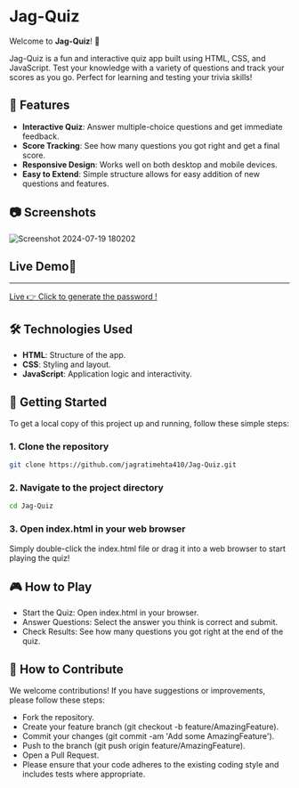 # Jag-Quiz

Welcome to **Jag-Quiz**! 🎉

Jag-Quiz is a fun and interactive quiz app built using HTML, CSS, and JavaScript. Test your knowledge with a variety of questions and track your scores as you go. Perfect for learning and testing your trivia skills!

## 🚀 Features

- **Interactive Quiz**: Answer multiple-choice questions and get immediate feedback.
- **Score Tracking**: See how many questions you got right and get a final score.
- **Responsive Design**: Works well on both desktop and mobile devices.
- **Easy to Extend**: Simple structure allows for easy addition of new questions and features.

## 📷 Screenshots

![Screenshot 2024-07-19 180202](https://github.com/user-attachments/assets/de8ab345-bd17-4845-954c-e8f1f75cb598)

## Live Demo🤖
---------

<a href="https://jagratimehta410.github.io/Jag-Quiz/" target="_blank">Live 👉 Click to generate the password !</a>
## 🛠️ Technologies Used

- **HTML**: Structure of the app.
- **CSS**: Styling and layout.
- **JavaScript**: Application logic and interactivity.

## 🚀 Getting Started

To get a local copy of this project up and running, follow these simple steps:

### 1. Clone the repository

```bash
git clone https://github.com/jagratimehta410/Jag-Quiz.git
```
### 2. Navigate to the project directory
```bash
cd Jag-Quiz
```
### 3. Open index.html in your web browser
Simply double-click the index.html file or drag it into a web browser to start playing the quiz!

## 🎮 How to Play
- Start the Quiz: Open index.html in your browser.
- Answer Questions: Select the answer you think is correct and submit.
- Check Results: See how many questions you got right at the end of the quiz.

## 📄 How to Contribute
We welcome contributions! If you have suggestions or improvements, please follow these steps:

- Fork the repository.
- Create your feature branch (git checkout -b feature/AmazingFeature).
- Commit your changes (git commit -am 'Add some AmazingFeature').
- Push to the branch (git push origin feature/AmazingFeature).
- Open a Pull Request.
- Please ensure that your code adheres to the existing coding style and includes tests where appropriate.
